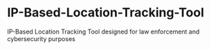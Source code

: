 # IP-Based-Location-Tracking-Tool
IP-Based Location Tracking Tool designed for law enforcement and cybersecurity purposes
